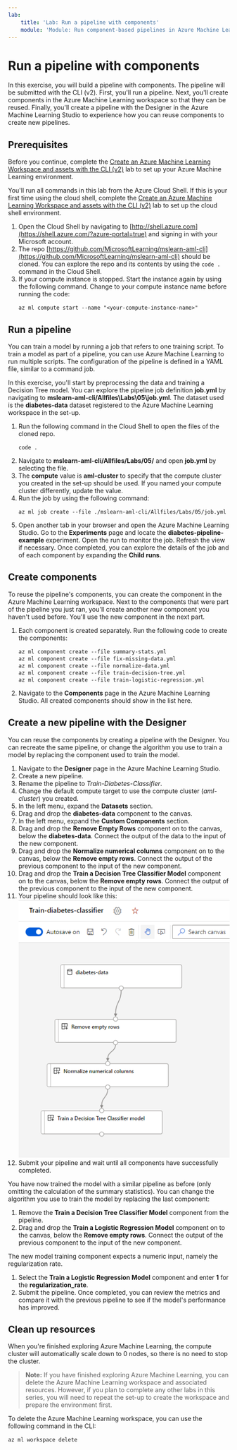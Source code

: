 ```yaml
---
lab:
    title: 'Lab: Run a pipeline with components'
    module: 'Module: Run component-based pipelines in Azure Machine Learning with CLI (v2)'
---
```


# Run a pipeline with components

In this exercise, you will build a pipeline with components. The pipeline will be submitted with the CLI (v2). First, you'll run a pipeline. Next, you'll create components in the Azure Machine Learning workspace so that they can be reused. Finally, you'll create a pipeline with the Designer in the Azure Machine Learning Studio to experience how you can reuse components to create new pipelines.

## Prerequisites

Before you continue, complete the [Create an Azure Machine Learning Workspace and assets with the CLI (v2)](01-create-workspace.md) lab to set up your Azure Machine Learning environment.

You'll run all commands in this lab from the Azure Cloud Shell. If this is your first time using the cloud shell, complete the [Create an Azure Machine Learning Workspace and assets with the CLI (v2)](Instructions/Labs/01-create-workspace.md) lab to set up the cloud shell environment.

1. Open the Cloud Shell by navigating to [http://shell.azure.com](https://shell.azure.com/?azure-portal=true) and signing in with your Microsoft account.
1. The repo [https://github.com/MicrosoftLearning/mslearn-aml-cli](https://github.com/MicrosoftLearning/mslearn-aml-cli) should be cloned. You can explore the repo and its contents by using the `code .` command in the Cloud Shell.
1. If your compute instance is stopped. Start the instance again by using the following command. Change <your-compute-instance-name> to your compute instance name before running the code:
    ```azurecli
    az ml compute start --name "<your-compute-instance-name>"
    ```

## Run a pipeline

You can train a model by running a job that refers to one training script. To train a model as part of a pipeline, you can use Azure Machine Learning to run multiple scripts. The configuration of the pipeline is defined in a YAML file, similar to a command job.

In this exercise, you'll start by preprocessing the data and training a Decision Tree model. You can explore the pipeline job definition **job.yml** by navigating to **mslearn-aml-cli/Allfiles\Labs\05\job.yml**. The dataset used is the **diabetes-data** dataset registered to the Azure Machine Learning workspace in the set-up. 

1. Run the following command in the Cloud Shell to open the files of the cloned repo.
    ```azurecli
    code .
    ```
1. Navigate to **mslearn-aml-cli/Allfiles/Labs/05/** and open **job.yml** by selecting the file.
1. The **compute** value is **aml-cluster** to specify that the compute cluster you created in the set-up should be used. If you named your compute cluster differently, update the value.
1. Run the job by using the following command:
    ```azurecli
    az ml job create --file ./mslearn-aml-cli/Allfiles/Labs/05/job.yml
    ```
1. Open another tab in your browser and open the Azure Machine Learning Studio. Go to the **Experiments** page and locate the **diabetes-pipeline-example** experiment. Open the run to monitor the job. Refresh the view if necessary. Once completed, you can explore the details of the job and of each component by expanding the **Child runs**.

## Create components

To reuse the pipeline's components, you can create the component in the Azure Machine Learning workspace. Next to the components that were part of the pipeline you just ran, you'll create another new component you haven't used before. You'll use the new component in the next part.

1. Each component is created separately. Run the following code to create the components:
    ```azurecli
    az ml component create --file summary-stats.yml
    az ml component create --file fix-missing-data.yml
    az ml component create --file normalize-data.yml
    az ml component create --file train-decision-tree.yml
    az ml component create --file train-logistic-regression.yml
1. Navigate to the **Components** page in the Azure Machine Learning Studio. All created components should show in the list here. 

## Create a new pipeline with the Designer

You can reuse the components by creating a pipeline with the Designer. You can recreate the same pipeline, or change the algorithm you use to train a model by replacing the component used to train the model.

1. Navigate to the **Designer** page in the Azure Machine Learning Studio.
1. Create a new pipeline.
1. Rename the pipeline to *Train-Diabetes-Classifier*.
1. Change the default compute target to use the compute cluster (*aml-cluster*) you created.
1. In the left menu, expand the **Datasets** section.
1. Drag and drop the **diabetes-data** component to the canvas.
1. In the left menu, expand the **Custom Components** section.
1. Drag and drop the **Remove Empty Rows** component on to the canvas, below the **diabetes-data**. Connect the output of the data to the input of the new component.
1. Drag and drop the **Normalize numerical columns** component on to the canvas, below the **Remove empty rows**. Connect the output of the previous component to the input of the new component.
1. Drag and drop the **Train a Decision Tree Classifier Model** component on to the canvas, below the **Remove empty rows**. Connect the output of the previous component to the input of the new component.
1. Your pipeline should look like this:
![Decision Tree Pipeline in Designer](media/designer-pipeline-decision.png)
1. Submit your pipeline and wait until all components have successfully completed.

You have now trained the model with a similar pipeline as before (only omitting the calculation of the summary statistics). You can change the algorithm you use to train the model by replacing the last component:

1. Remove the **Train a Decision Tree Classifier Model** component from the pipeline. 
1. Drag and drop the **Train a Logistic Regression Model** component on to the canvas, below the **Remove empty rows**. Connect the output of the previous component to the input of the new component.

The new model training component expects a numeric input, namely the regularization rate. 

1. Select the **Train a Logistic Regression Model** component and enter **1** for the **regularization_rate**. 
1. Submit the pipeline. Once completed, you can review the metrics and compare it with the previous pipeline to see if the model's performance has improved.

## Clean up resources

When you're finished exploring Azure Machine Learning, the compute cluster will automatically scale down to 0 nodes, so there is no need to stop the cluster.

> **Note:** If you have finished exploring Azure Machine Learning, you can delete the Azure Machine Learning workspace and associated resources. However, if you plan to complete any other labs in this series, you will need to repeat the set-up to create the workspace and prepare the environment first.

To delete the Azure Machine Learning workspace, you can use the following command in the CLI:

```azurecli
az ml workspace delete
```